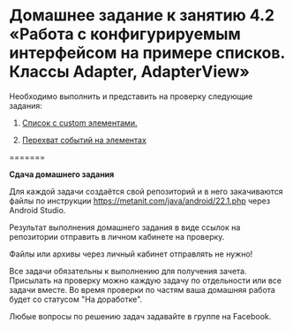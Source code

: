 # Домашнее задание к занятию 4.2 «Работа с конфигурируемым интерфейсом на примере списков. Классы Adapter, AdapterView»

Необходимо выполнить и представить на проверку следующие задания:

1. [Список с custom элементами.](4.2.1/)

2. [Перехват событий на элементах](4.2.2/)

=======

**Сдача домашнего задания**

Для каждой задачи создаётся свой репозиторий и в него закачиваются файлы по инструкции https://metanit.com/java/android/22.1.php через Android Studio.

Результат выполнения домашнего задания в виде ссылок на репозитории отправить в личном кабинете на проверку.

Файлы или архивы через личный кабинет отправлять не нужно!

Все задачи обязательны к выполнению для получения зачета. Присылать на проверку можно каждую задачу по отдельности или все задачи вместе. Во время проверки по частям ваша домашняя работа будет со статусом "На доработке".

Любые вопросы по решению задач задавайте в группе на Facebook.

